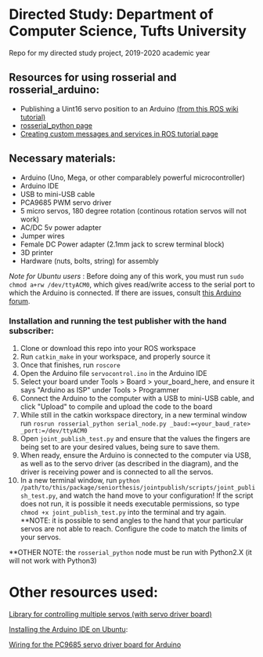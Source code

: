 # Directed Study: Department of Computer Science, Tufts University
Repo for my directed study project, 2019-2020 academic year

## Resources for using rosserial and rosserial_arduino:
- Publishing a Uint16 servo position to an Arduino 
[(from this ROS wiki tutorial)](http://wiki.ros.org/rosserial_arduino/Tutorials/Servo%20Controller "ROS Rosserial tutorial")
- [rosserial_python page](http://wiki.ros.org/rosserial_python)
- [Creating custom messages and services in ROS tutorial page](http://wiki.ros.org/ROS/Tutorials/CreatingMsgAndSrv)

## Necessary materials:
- Arduino (Uno, Mega, or other comparablely powerful microcontroller)
- Arduino IDE
- USB to mini-USB cable
- PCA9685 PWM servo driver
- 5 micro servos, 180 degree rotation (continous rotation servos will not work)
- AC/DC 5v power adapter
- Jumper wires
- Female DC Power adapter (2.1mm jack to screw terminal block)
- 3D printer
- Hardware (nuts, bolts, string) for assembly


*Note for Ubuntu users* : Before doing any of this work, you must run `sudo chmod a+rw /dev/ttyACM0`, which gives read/write access to the serial port to which the Arduino is connected. If there are issues, consult [this Arduino forum](https://forum.arduino.cc/index.php?topic=495039.0).


### Installation and running the test publisher with the hand subscriber:
1. Clone or download this repo into your ROS workspace
2. Run `catkin_make` in your workspace, and properly source it
3. Once that finishes, run `roscore`
4. Open the Arduino file `servocontrol.ino` in the Arduino IDE
5. Select your board under Tools > Board > your_board_here, and ensure it says "Arduino as ISP" under Tools > Programmer
5. Connect the Arduino to the computer with a USB to mini-USB cable, and click "Upload" to compile and upload the code to the board
6. While still in the catkin workspace directory, in a new terminal window run `rosrun rosserial_python serial_node.py _baud:=<your_baud_rate> _port:=/dev/ttyACM0`
7. Open `joint_publish_test.py` and ensure that the values the fingers are being set to are your desired values, being sure to save them.
8. When ready, ensure the Arduino is connected to the computer via USB, as well as to the servo driver (as described in the diagram), and the driver is receiving power and is connected to all the servos. 
9. In a new terminal window, run `python /path/to/this/package/seniorthesis/jointpublish/scripts/joint_publish_test.py`, and watch the hand move to your configuration! If the script does not run, it is possible it needs executable permissions, so type `chmod +x joint_publish_test.py` into the terminal and try again.
**NOTE: it is possible to send angles to the hand that your particular servos are not able to reach. Configure the code to match the limits of your servos.

**OTHER NOTE: the `rosserial_python` node must be run with Python2.X (it will not work with Python3)

# Other resources used: 
[Library for controlling multiple servos (with servo driver board)](https://www.brainy-bits.com/control-multiple-servos-with-joystick/)

[Installing the Arduino IDE on Ubuntu](https://ubuntu.com/tutorials/install-the-arduino-ide#1-overview):

[Wiring for the PC9685 servo driver board for Arduino](https://learn.adafruit.com/16-channel-pwm-servo-driver/hooking-it-up)
